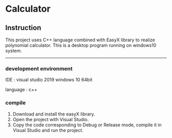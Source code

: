# Calculator

## Instruction

This project uses C++ language combined with EasyX library to realize polynomial calculator. This is a desktop program running on windows10 system.

___

### development environment

IDE : visual studio 2019 windows 10  64bit

language : c++

### compile

1. Download and install the easyX library.
2. Open the project with Visual Studio. 
3. Copy the code corresponding to Debug or Release mode, compile it in Visual Studio and run the project.

